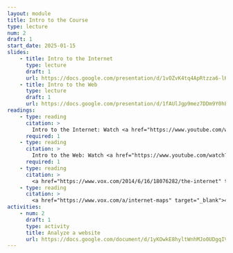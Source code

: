 ```yaml
---
layout: module
title: Intro to the Course
type: lecture
num: 2
draft: 1
start_date: 2025-01-15
slides:
    - title: Intro to the Internet
      type: lecture
      draft: 1
      url: https://docs.google.com/presentation/d/1vOZvK4tq4ApRtzza6-lKKkKt7UsKFtt_/edit?usp=sharing&ouid=113376576186080604800&rtpof=true&sd=true
    - title: Intro to the Web
      type: lecture
      draft: 1
      url: https://docs.google.com/presentation/d/1fAUlJgp9mez7DDm9Y0hEMGgsfYF0CNKZ/edit?usp=sharing&ouid=113376576186080604800&rtpof=true&sd=true
readings: 
    - type: reading
      citation: >
        Intro to the Internet: Watch <a href="https://www.youtube.com/watch?v=VPToE8vwKew" target="_blank">How We Made the Internet</a>. 2022. Nation Squid
      required: 1
    - type: reading
      citation: >
        Intro to the Web: Watch <a href="https://www.youtube.com/watch?v=kBXQZMmiA4s" target="_blank">The Internet: HTTP & HTML</a>. Code.org
      required: 1
    - type: reading
      citation: >
        <a href="https://www.vox.com/2014/6/16/18076282/the-internet" target="_blank">The Internet Explained</a>. Timothy B. Lee, 2015. 
    - type: reading
      citation: >
        <a href="https://www.vox.com/a/internet-maps" target="_blank">40 Maps That Explain the Internet</a>. Timothy B. Lee, 2014  
activities:
    - num: 2
      draft: 1
      type: activity
      title: Analyze a website
      url: https://docs.google.com/document/d/1yKOwkE8hyltWnhMJo0UDgqIVIxwtL1oWTEvvlYfOSNs/edit
---
```

